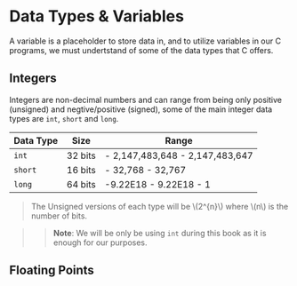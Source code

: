 # Data Types & Variables
A variable is a placeholder to store data in, and to utilize variables in our C programs, we must undertstand of some of the data types that C offers. 

## Integers 
Integers are non-decimal numbers and can range from being only positive (unsigned) and negtive/positive (signed), some of the main integer data types are `int`, `short` and `long`. 

| Data Type | Size | Range |
| - | - | - | 
| `int` | 32 bits | - 2,147,483,648 - 2,147,483,647 | 
| `short` | 16 bits | - 32,768 - 32,767 |
| `long` | 64 bits | -9.22E18 - 9.22E18 - 1  |

> The Unsigned versions of each type will be \\(2^{n}\\) where \\(n\\) is 
the number of bits. 

>> **Note**: We will be only be using `int` during this book as it is enough for our purposes. 

## Floating Points 